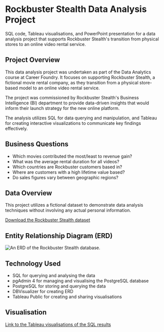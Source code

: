 # Rockbuster Stealth Data Analysis Project
SQL code, Tableau visualisations, and PowerPoint presentation for a data analysis project that supports Rockbuster Stealth's transition from physical stores to an online video rental service.

## Project Overview
This data analysis project was undertaken as part of the Data Analytics course at Career Foundry. It focuses on supporting Rockbuster Stealth, a fictional movie rental company, as they transition from a physical store-based model to an online video rental service.

The project was commissioned by Rockbuster Stealth's Business Intelligence (BI) department to provide data-driven insights that would inform their launch strategy for the new online platform.

The analysis utilizes SQL for data querying and manipulation, and Tableau for creating interactive visualizations to communicate key findings effectively.

## Business Questions
- Which movies contributed the most/least to revenue gain? 
- What was the average rental duration for all videos? 
- Which countries are Rockbuster customers based in? 
- Where are customers with a high lifetime value based? 
- Do sales figures vary between geographic regions?

## Data Overview 
This project utilizes a fictional dataset to demonstrate data analysis techniques without involving any actual personal information.

[Download the Rockbuster Stealth dataset](http://www.postgresqltutorial.com/wp-content/uploads/2019/05/dvdrental.zip)

## Entity Relationship Diagram (ERD)
![An ERD of the Rockbuster Stealth database.](https://github.com/user-attachments/assets/86598376-d688-443e-beb3-4cdf28093a2f)

## Technology Used
- SQL for querying and analysing the data
- pgAdmin 4 for managing and visualising the PostgreSQL database
- PostgreSQL for storing and querying the data
- DBVisualizer for creating ERD
- Tableau Public for creating and sharing visualisations


## Visualisation
[Link to the Tableau visualisations of the SQL results](https://public.tableau.com/views/Task3_10-PresentingSQLResults_17216173918510/q111?:language=en-US&:sid=&:redirect=auth&:display_count=n&:origin=viz_share_link)
